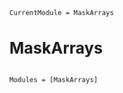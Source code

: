 ```@meta
CurrentModule = MaskArrays
```

# MaskArrays

```@index
```

```@autodocs
Modules = [MaskArrays]
```
